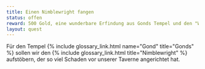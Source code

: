 ```yaml
---
title: Einen Nimblewright fangen
status: offen
reward: 500 Gold, eine wunderbare Erfindung aus Gonds Tempel und den "Waking Hat"
layout: quest
---
```


Für den Tempel {% include glossary_link.html name="Gond" title="Gonds" %} sollen
wir den {% include glossary_link.html title="Nimblewright" %} aufstöbern, der so
viel Schaden vor unserer Taverne angerichtet hat.
